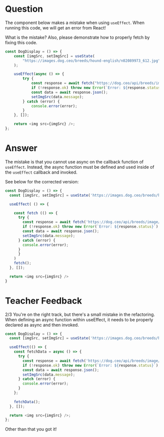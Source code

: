# Question

The component below makes a mistake when using `useEffect`. When running this code, we will get an error from React!

What is the mistake? Also, please demonstrate how to properly fetch by fixing this code.

```js
const DogDisplay = () => {
	const [imgSrc, setImgSrc] = useState(
		"https://images.dog.ceo/breeds/hound-english/n02089973_612.jpg"
	);

	useEffect(async () => {
		try {
			const response = await fetch("https://dog.ceo/api/breeds/image/random");
			if (!response.ok) throw new Error(`Error: ${response.status}`);
			const data = await response.json();
			setImgSrc(data.message);
		} catch (error) {
			console.error(error);
		}
	}, []);

	return <img src={imgSrc} />;
};
```

# Answer

The mistake is that you cannot use async on the callback function of `useEffect`. Instead, the async function must be defined and used inside of the `useEffect` callback and invoked.

See below for the corrected version:

```js
const DogDisplay = () => {
  const [imgSrc, setImgSrc] = useState('https://images.dog.ceo/breeds/hound-english/n02089973_612.jpg');

  useEffect( () => {

    const fetch (() => {
      try {
        const response = await fetch('https://dog.ceo/api/breeds/image/random');
        if (!response.ok) throw new Error(`Error: ${response.status}`)
        const data = await response.json();
        setImgSrc(data.message);
      } catch (error) {
        console.error(error);
      }
      }
    )
    fetch();
  }, []);

  return <img src={imgSrc} />
}
```

# Teacher Feedback
2/3
You're on the right track, but there's a small mistake in the refactoring. When defining an async function within useEffect, it needs to be properly declared as async and then invoked.

```js
const DogDisplay = () => {
  const [imgSrc, setImgSrc] = useState('https://images.dog.ceo/breeds/hound-english/n02089973_612.jpg');

  useEffect(() => {
    const fetchData = async () => {
      try {
        const response = await fetch('https://dog.ceo/api/breeds/image/random');
        if (!response.ok) throw new Error(`Error: ${response.status}`);
        const data = await response.json();
        setImgSrc(data.message);
      } catch (error) {
        console.error(error);
      }
    };
    
    fetchData();
  }, []);

  return <img src={imgSrc} />;
};
```

Other than that you got it!
